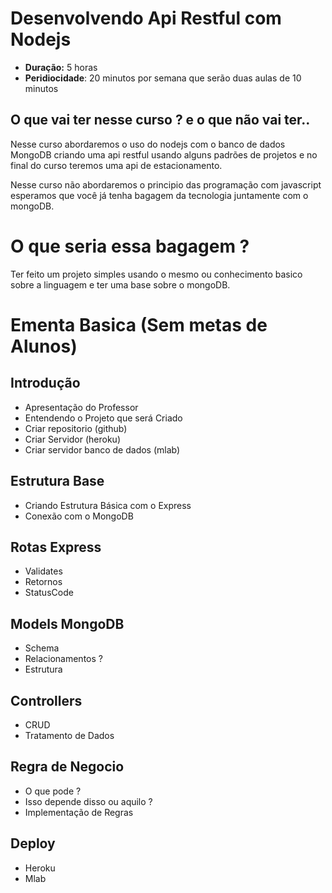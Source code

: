 # Desenvolvendo Api Restful com Nodejs

- **Duração:** 5 horas
- **Peridiocidade**: 20 minutos por semana que serão duas aulas de 10 minutos

## O que vai ter nesse curso ? e o que não vai ter..

Nesse curso abordaremos o uso do nodejs com o banco de dados MongoDB criando uma api restful usando alguns padrões de projetos e no final do curso teremos uma api de estacionamento.

Nesse curso não  abordaremos o principio das programação com javascript esperamos que você já tenha bagagem da tecnologia juntamente com o mongoDB.

# O que seria essa bagagem ?

Ter feito um projeto simples usando o mesmo ou conhecimento basico sobre a linguagem e ter uma base sobre o mongoDB.


# Ementa Basica (Sem metas de Alunos)

## Introdução
  - Apresentação do Professor
  - Entendendo o Projeto que será Criado
  -  Criar repositorio (github)
  -  Criar Servidor (heroku)
  -  Criar servidor banco de dados (mlab)

## Estrutura Base
  - Criando Estrutura Básica com o Express
  - Conexão com o MongoDB
  
## Rotas Express
  - Validates
  - Retornos
  - StatusCode

## Models MongoDB
  - Schema
  - Relacionamentos ?
  - Estrutura

## Controllers
  - CRUD 
  - Tratamento de Dados

## Regra de Negocio
  - O que pode ?
  - Isso depende disso ou aquilo ?
  - Implementação de Regras

## Deploy
  - Heroku
  - Mlab
